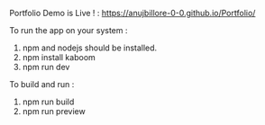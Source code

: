 Portfolio Demo is Live ! : https://anujbillore-0-0.github.io/Portfolio/

To run the app on your system :
1. npm and nodejs should be installed.
2. npm install kaboom
3. npm run dev

To build and run :
1. npm run build
2. npm run preview
